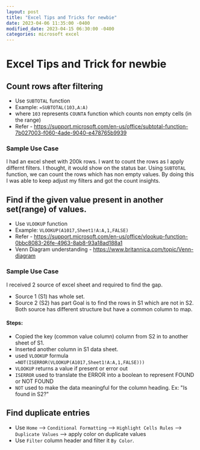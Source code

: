 ```yaml
---
layout: post
title: "Excel Tips and Tricks for newbie"
date: 2023-04-06 11:35:00 -0400
modified_date: 2023-04-15 06:30:00 -0400
categories: microsoft excel
---
```


# Excel Tips and Trick for newbie

## Count rows after filtering

- Use `SUBTOTAL` function
- Example: `=SUBTOTAL(103,A:A)`
- where `103` represents `COUNTA` function which counts non empty cells (in the range)
- Refer - https://support.microsoft.com/en-us/office/subtotal-function-7b027003-f060-4ade-9040-e478765b9939

### Sample Use Case

I had an excel sheet with 200k rows. I want to count the rows as I apply differnt filters. I thought, it would show on the status bar.
Using `SUBTOTAL` function, we can count the rows which has non empty values. By doing this I was able to keep adjust my filters and got the count insights.

## Find if the given value present in another set(range) of values.

- Use `VLOOKUP` function
- Example: `VLOOKUP(A1017,Sheet1!A:A,1,FALSE)`
- Refer - https://support.microsoft.com/en-us/office/vlookup-function-0bbc8083-26fe-4963-8ab8-93a18ad188a1
- Venn Diagram understanding - https://www.britannica.com/topic/Venn-diagram

### Sample Use Case

I received 2 source of excel sheet and required to find the gap.

- Source 1 (S1) has whole set.
- Source 2 (S2) has part
  Goal is to find the rows in S1 which are not in S2.
  Both source has different structure but have a common column to map.

#### Steps:

- Copied the key (common value column) column from S2 in to another sheet of S1.
- Inserted another column in S1 data sheet.
- used `VLOOKUP` formula `=NOT(ISERROR(VLOOKUP(A1017,Sheet1!A:A,1,FALSE)))`
- `VLOOKUP` returns a value if present or error out
- `ISERROR` used to translate the ERROR into a boolean to represent FOUND or NOT FOUND
- `NOT` used to make the data meaningful for the column heading. Ex: "Is found in S2?"

## Find duplicate entries

- Use `Home` --> `Conditional Formatting` --> `Highlight Cells Rules` --> `Duplicate Values` --> apply color on duplicate values
- Use `Filter` column header and filter it `By Color`.

